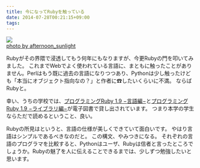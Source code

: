 ```yaml
---
title: 今になってRubyを触っている
date: 2014-07-28T00:21:15+09:00
tags: 
---
```


[![](http://farm1.staticflickr.com/51/135751440_2f59574661.jpg)](http://www.flickr.com/photos/50109537@N00/135751440)  
[photo by afternoon\_sunlight](http://www.flickr.com/photos/50109537@N00/135751440)

Rubyがその界隈で浸透してもう何年にもなりますが、今更Rubyの門を叩いてみました。
これまでWebでよく使われている言語に、まともに触ったことがありません。Perlはもう既に過去の言語になりつつあり、Pythonは少し触ったけども「本当にオブジェクト指向なの？」と作者に☎したいくらいに不満。
ならばRubyと。

幸い、うちの学校では、[プログラミングRuby 1\.9 −言語編−](http://d.hatena.ne.jp/asin/4274068099/hatena-blog-22)と[プログラミングRuby 1\.9 −ライブラリ編−](http://d.hatena.ne.jp/asin/4274068102/hatena-blog-22)が電子図書で貸し出されています。
つまり本学の学生ならただで読めるということ、良い。

Rubyの所見はというと、言語の仕様が美しくできていて面白いです。
やはり言語はシンプルであるべきなのだと。
この構文、やみつきになる。
それぞれの言語のプログラマを比較すると、Pythonはユーザ、Rubyは信者と言ったところでしょうか。Rubyの魅了を人に伝えることできるまでは、少しずつ勉強したいと思います。

